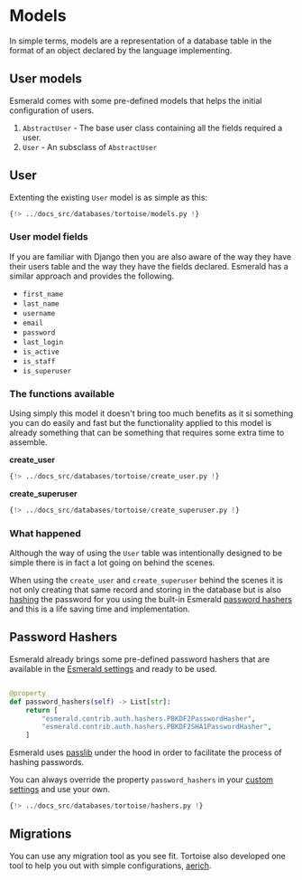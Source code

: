 # Models

In simple terms, models are a representation of a database table in the format of an object declared by the language
implementing.

## User models

Esmerald comes with some pre-defined models that helps the initial configuration of users.

1. `AbstractUser` - The base user class containing all the fields required a user.
2. `User` - An subsclass of `AbstractUser`

## User

Extenting the existing `User` model is as simple as this: 

```python
{!> ../docs_src/databases/tortoise/models.py !}
```

### User model fields

If you are familiar with Django then you are also aware of the way they have their users table and the way they
have the fields declared. Esmerald has a similar approach and provides the following.

* `first_name`
* `last_name`
* `username`
* `email`
* `password`
* `last_login`
* `is_active`
* `is_staff`
* `is_superuser`

### The functions available

Using simply this model it doesn't bring too much benefits as it si something you can do easily and fast but the
functionality applied to this model is already something that can be something that requires some extra time to
assemble.

**create_user**

```python
{!> ../docs_src/databases/tortoise/create_user.py !}
```

**create_superuser**

```python
{!> ../docs_src/databases/tortoise/create_superuser.py !}
```

### What happened

Although the way of using the `User` table was intentionally designed to be simple there is in fact a lot going
on behind the scenes.

When using the `create_user` and `create_superuser` behind the scenes it is not only creating that same record and
storing in the database but is also <a href='https://nordpass.com/blog/password-hash/' target='_blank'>hashing</a>
the password for you using the built-in Esmerald [password hashers](#password-hashers) and this is a life saving
time and implementation.

## Password Hashers

Esmerald already brings some pre-defined password hashers that are available in the
[Esmerald settings](../../application/settings.md) and ready to be used.

```python

@property
def password_hashers(self) -> List[str]:
    return [
        "esmerald.contrib.auth.hashers.PBKDF2PasswordHasher",
        "esmerald.contrib.auth.hashers.PBKDF2SHA1PasswordHasher",
    ]

```

Esmerald uses <a href='https://passlib.readthedocs.io/en/stable/' target='_blank'>passlib</a> under the hood
in order to facilitate the process of hashing passwords.

You can always override the property `password_hashers` in your
[custom settings](../../application/settings.md#custom-settings) and use your own.

```python
{!> ../docs_src/databases/tortoise/hashers.py !}
```

## Migrations

You can use any migration tool as you see fit. Tortoise also developed one tool to help you out with simple
configurations, <a href='https://github.com/tortoise/aerich' target='_blank'>aerich</a>.
